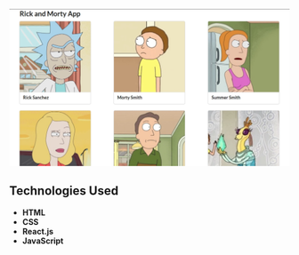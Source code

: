 ![Rick and morty characters app](screenshot.png)

## Technologies Used

- **HTML**
- **CSS**
- **React.js**
- **JavaScript**


